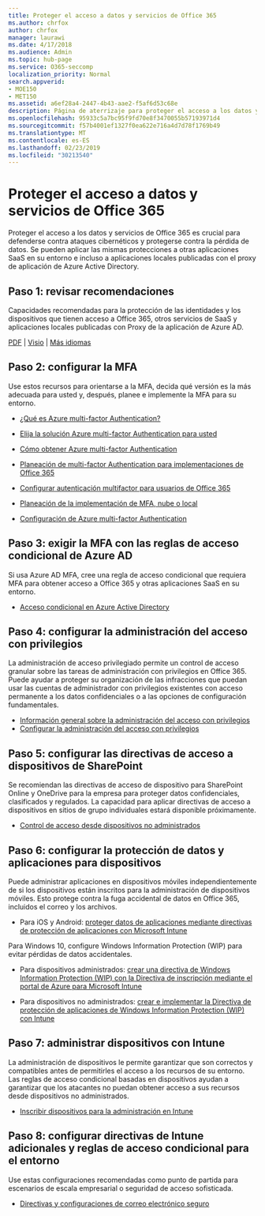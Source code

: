 ```yaml
---
title: Proteger el acceso a datos y servicios de Office 365
ms.author: chrfox
author: chrfox
manager: laurawi
ms.date: 4/17/2018
ms.audience: Admin
ms.topic: hub-page
ms.service: O365-seccomp
localization_priority: Normal
search.appverid:
- MOE150
- MET150
ms.assetid: a6ef28a4-2447-4b43-aae2-f5af6d53c68e
description: Página de aterrizaje para proteger el acceso a los datos y servicios de O365
ms.openlocfilehash: 95933c5a7bc95f9fd70e8f3470055b57193971d4
ms.sourcegitcommit: f57b4001ef1327f0ea622e716a4d7d78f1769b49
ms.translationtype: MT
ms.contentlocale: es-ES
ms.lasthandoff: 02/23/2019
ms.locfileid: "30213540"
---
```

# <a name="protect-access-to-data-and-services-in-office-365"></a>Proteger el acceso a datos y servicios de Office 365

Proteger el acceso a los datos y servicios de Office 365 es crucial para defenderse contra ataques cibernéticos y protegerse contra la pérdida de datos. Se pueden aplicar las mismas protecciones a otras aplicaciones SaaS en su entorno e incluso a aplicaciones locales publicadas con el proxy de aplicación de Azure Active Directory.
  
## <a name="step-1-review-recommendations"></a>Paso 1: revisar recomendaciones

Capacidades recomendadas para la protección de las identidades y los dispositivos que tienen acceso a Office 365, otros servicios de SaaS y aplicaciones locales publicadas con Proxy de la aplicación de Azure AD.
  
[PDF](https://go.microsoft.com/fwlink/p/?linkid=841656) | [Visio](https://go.microsoft.com/fwlink/p/?linkid=841657) | [Más idiomas](https://www.microsoft.com/download/details.aspx?id=55032)
  
## <a name="step-2-configure-mfa"></a>Paso 2: configurar la MFA

Use estos recursos para orientarse a la MFA, decida qué versión es la más adecuada para usted y, después, planee e implemente la MFA para su entorno.
  
- [¿Qué es Azure multi-factor Authentication?](https://docs.microsoft.com/azure/multi-factor-authentication/multi-factor-authentication)
    
- [Elija la solución Azure multi-factor Authentication para usted](https://docs.microsoft.com/azure/multi-factor-authentication/multi-factor-authentication-get-started)
    
- [Cómo obtener Azure multi-factor Authentication](https://docs.microsoft.com/azure/multi-factor-authentication/multi-factor-authentication-versions-plans)
    
- [Planeación de multi-factor Authentication para implementaciones de Office 365](https://support.office.com/article/043807b2-21db-4d5c-b430-c8a6dee0e6ba)
    
- [Configurar autenticación multifactor para usuarios de Office 365](https://support.office.com/article/8f0454b2-f51a-4d9c-bcde-2c48e41621c6)
    
- [Planeación de la implementación de MFA, nube o local](https://docs.microsoft.com/azure/multi-factor-authentication/multi-factor-authentication-get-started)
    
- [Configuración de Azure multi-factor Authentication](https://docs.microsoft.com/azure/multi-factor-authentication/multi-factor-authentication-whats-next)
    
## <a name="step-3-enforce-mfa-with-azure-ad-conditional-access-rules"></a>Paso 3: exigir la MFA con las reglas de acceso condicional de Azure AD

Si usa Azure AD MFA, cree una regla de acceso condicional que requiera MFA para obtener acceso a Office 365 y otras aplicaciones SaaS en su entorno.
  
- [Acceso condicional en Azure Active Directory](https://docs.microsoft.com/azure/active-directory/active-directory-conditional-access-azure-portal)
    
## <a name="step-4-configure-privileged-access-management"></a>Paso 4: configurar la administración del acceso con privilegios

La administración de acceso privilegiado permite un control de acceso granular sobre las tareas de administración con privilegios en Office 365.  Puede ayudar a proteger su organización de las infracciones que puedan usar las cuentas de administrador con privilegios existentes con acceso permanente a los datos confidenciales o a las opciones de configuración fundamentales.

- [Información general sobre la administración del acceso con privilegios](privileged-access-management-overview.md)
- [Configurar la administración del acceso con privilegios](privileged-access-management-configuration.md)

## <a name="step-5-configure-sharepoint-device-access-policies"></a>Paso 5: configurar las directivas de acceso a dispositivos de SharePoint

Se recomiendan las directivas de acceso de dispositivo para SharePoint Online y OneDrive para la empresa para proteger datos confidenciales, clasificados y regulados. La capacidad para aplicar directivas de acceso a dispositivos en sitios de grupo individuales estará disponible próximamente.
  
- [Control de acceso desde dispositivos no administrados](https://support.office.com/article/Control-access-from-unmanaged-devices-5ae550c4-bd20-4257-847b-5c20fb053622?ui=en-US&amp;rs=en-US&amp;ad=US)
    
## <a name="step-6-configure-app-and-data-protection-for-devices"></a>Paso 6: configurar la protección de datos y aplicaciones para dispositivos

Puede administrar aplicaciones en dispositivos móviles independientemente de si los dispositivos están inscritos para la administración de dispositivos móviles. Esto protege contra la fuga accidental de datos en Office 365, incluidos el correo y los archivos.
  
- Para iOS y Android: [proteger datos de aplicaciones mediante directivas de protección de aplicaciones con Microsoft Intune](https://docs.microsoft.com/intune-classic/deploy-use/protect-app-data-using-mobile-app-management-policies-with-microsoft-intune)
    
Para Windows 10, configure Windows Information Protection (WIP) para evitar pérdidas de datos accidentales.
  
- Para dispositivos administrados: [crear una directiva de Windows Information Protection (WIP) con la Directiva de inscripción mediante el portal de Azure para Microsoft Intune](https://docs.microsoft.com/windows/threat-protection/windows-information-protection/create-wip-policy-using-intune-azure)
    
- Para dispositivos no administrados: [crear e implementar la Directiva de protección de aplicaciones de Windows Information Protection (WIP) con Intune](https://docs.microsoft.com/intune/windows-information-protection-policy-create)
    
## <a name="step-7-manage-devices-with-intune"></a>Paso 7: administrar dispositivos con Intune

La administración de dispositivos le permite garantizar que son correctos y compatibles antes de permitirles el acceso a los recursos de su entorno. Las reglas de acceso condicional basadas en dispositivos ayudan a garantizar que los atacantes no puedan obtener acceso a sus recursos desde dispositivos no administrados.
  
- [Inscribir dispositivos para la administración en Intune](https://docs.microsoft.com/intune-classic/deploy-use/enroll-devices-in-microsoft-intune)
    
## <a name="step-8-configure-additional-intune-policies-and-conditional-access-rules-for-your-environment"></a>Paso 8: configurar directivas de Intune adicionales y reglas de acceso condicional para el entorno

Use estas configuraciones recomendadas como punto de partida para escenarios de escala empresarial o seguridad de acceso sofisticada.
  
- [Directivas y configuraciones de correo electrónico seguro](https://docs.microsoft.com/azure/active-directory/secure-email-introduction)
    

